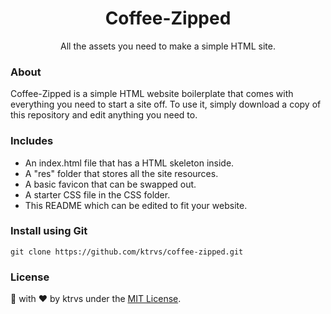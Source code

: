 <h1 align="center">Coffee-Zipped</h1>
<p align="center"> All the assets you need to make a simple HTML site. </p>

### About
Coffee-Zipped is a simple HTML website boilerplate that comes with everything you need to start a site off. To use it, simply download a copy of this repository and edit anything you need to.

### Includes 
- An index.html file that has a HTML skeleton inside.
- A "res" folder that stores all the site resources.
- A basic favicon that can be swapped out.
- A starter CSS file in the CSS folder.
- This README which can be edited to fit your website.

### Install using Git
```
git clone https://github.com/ktrvs/coffee-zipped.git
```

### License 
🎨 with ❤️ by ktrvs under the [MIT License](http://ktrvs.com/mymit/).
